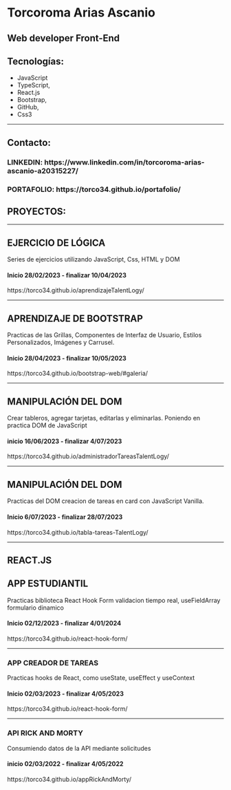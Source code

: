 <!DOCTYPE html>
<html lang="en">
<head>
    <meta charset="UTF-8">
    <meta http-equiv="X-UA-Compatible" content="IE=edge">
    <meta name="viewport" content="width=device-width, initial-scale=1.0">
</head>
<body>
    <div align="">
        <h1 > Torcoroma Arias Ascanio</h1>
        <h2>Web developer Front-End</h2>
        <h2> Tecnologías:</h2>
<div>
 <ul>
    <li>JavaScript </li>
    <li>TypeScript,</li>
     <li>React.js</li>
     <li>Bootstrap,</li>
     <li>GitHub,</li>
     <li>Css3</li>
</ul>
</div>
<hr> 
<div>
       <h2> Contacto: </h2> 
       <h3>LINKEDIN:  https://www.linkedin.com/in/torcoroma-arias-ascanio-a20315227/ <br> </h3> 
    <h3> PORTAFOLIO: https://torco34.github.io/portafolio/</h3>
        <h2>PROYECTOS:</h2>
         <hr>
         <h2> EJERCICIO DE LÓGICA </h2> 
        <p> Series de ejercicios utilizando JavaScript, Css, HTML y DOM </p>  
         <h4> Inicio 28/02/2023 - finalizar 10/04/2023 </h4>
       <p>https://torco34.github.io/aprendizajeTalentLogy/</p>
</div>
        <hr>
 <div>  
  <h2> APRENDIZAJE DE BOOTSTRAP </h2> 
        <p>Practicas de las Grillas, Componentes de Interfaz de Usuario, Estilos Personalizados, Imágenes y Carrusel.</p> 
        <h4>Inicio 28/04/2023 - finalizar 10/05/2023</h4>
    <p>https://torco34.github.io/bootstrap-web/#galeria/</p>
</div>
<hr>
<div>  
    <h2>MANIPULACIÓN DEL DOM</h2>
       <p>Crear tableros, agregar tarjetas, editarlas y eliminarlas. Poniendo en practica DOM de JavaScript</p> 
       <h4>inicio 16/06/2023 - finalizar 4/07/2023</h4>
      <p>https://torco34.github.io/administradorTareasTalentLogy/</p>
</div>
<hr>
<div>  
    <h2>MANIPULACIÓN DEL DOM</h2>
       <p>Practicas del DOM creacion de tareas en card con JavaScript Vanilla.</p> 
       <h4>Inicio 6/07/2023 - finalizar 28/07/2023</h4>
      <p> https://torco34.github.io/tabla-tareas-TalentLogy/</p>
</div>
<hr>
<h2>REACT.JS</h2>
<div>  
    <h2>APP ESTUDIANTIL</h2>
       <p>Practicas biblioteca React Hook Form validacion tiempo real, useFieldArray formulario dinamico</p> 
       <h4> Inicio 02/12/2023 - finalizar 4/01/2024 </h4>
      <p>https://torco34.github.io/react-hook-form/</p>
</div>
<hr>
<div>  
    <h3>APP CREADOR DE TAREAS</h3>
       <p>Practicas hooks de React, como useState,  useEffect y useContext</p> 
       <h4> Inicio 02/03/2023 - finalizar 4/05/2023 </h4>
      <p>https://torco34.github.io/react-hook-form/</p>
</div>
        <hr>
<div>  
    <h3>API RICK AND MORTY</h3> 
       <p>Consumiendo datos de la API mediante solicitudes </p> 
       <h4> inicio 02/03/2022 - finalizar 4/05/2022 </h4>
      <p>https://torco34.github.io/appRickAndMorty/</p>
</div>

</div>
</body>
</html>


